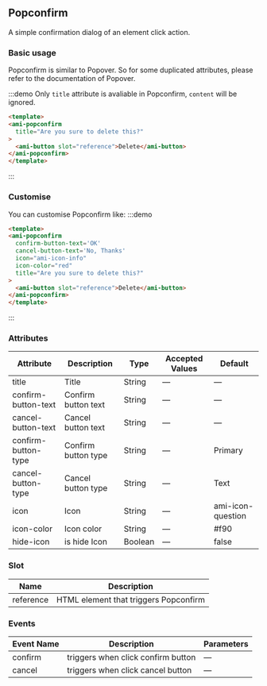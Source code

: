 ## Popconfirm 

A simple confirmation dialog of an element click action.

### Basic usage

Popconfirm is similar to Popover. So for some duplicated attributes, please refer to the documentation of Popover.

:::demo Only `title` attribute is avaliable in Popconfirm, `content` will be ignored.
```html
<template>
<ami-popconfirm
  title="Are you sure to delete this?"
>
  <ami-button slot="reference">Delete</ami-button>
</ami-popconfirm>
</template>
````
:::

### Customise
You can customise Popconfirm like:
:::demo

```html
<template>
<ami-popconfirm
  confirm-button-text='OK'
  cancel-button-text='No, Thanks'
  icon="ami-icon-info"
  icon-color="red"
  title="Are you sure to delete this?"
>
  <ami-button slot="reference">Delete</ami-button>
</ami-popconfirm>
</template>
```
:::

### Attributes
| Attribute      | Description          | Type      | Accepted Values       | Default  |
|--------------------|----------------------------------------------------------|-------------------|-------------|--------|
|  title              | Title | String | — | — |
|  confirm-button-text              | Confirm button text | String | — | — |
|  cancel-button-text              | Cancel button text | String | — | — |
|  confirm-button-type              | Confirm button type | String | — | Primary |
|  cancel-button-type              | Cancel button type | String | — | Text |
|  icon              | Icon | String | — | ami-icon-question |
|  icon-color              | Icon color | String | — | #f90 |
|  hide-icon              | is hide Icon | Boolean | — | false |

### Slot
| Name | Description |
|--- | ---|
| reference | HTML element that triggers Popconfirm |

### Events
| Event Name | Description | Parameters |
|---------|--------|---------|
| confirm | triggers when click confirm button | — |
| cancel | triggers when click cancel button | — |
